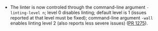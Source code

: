 - The linter is now controled through the command-line argument `-linting-level n`;
  level 0 disables linting; default level is 1 (issues reported at that level must
  be fixed); command-line argument `-wall` enables linting level 2 (also reports
  less severe issues)
  ([PR 1275](https://github.com/jasmin-lang/jasmin/pull/1275)).
